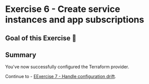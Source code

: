 # Exercise 6 - Create service instances and app subscriptions

## Goal of this Exercise 🎯


## Summary

You've now successfully configured the Terraform provider.  

Continue to - [EExercise 7 - Handle configuration drift](../EXERCISE7/README.md).
